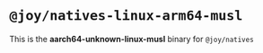# `@joy/natives-linux-arm64-musl`

This is the **aarch64-unknown-linux-musl** binary for `@joy/natives`
